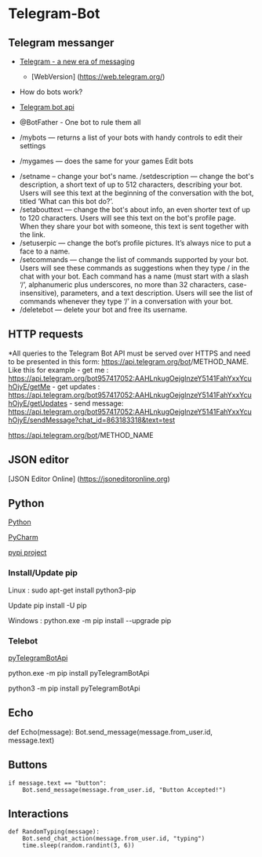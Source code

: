 # Telegram-Bot

## Telegram messanger
* [Telegram - a new era of messaging](https://telegram.org/ "Telegram's official page")
    - [WebVersion] (https://web.telegram.org/)

* How do bots work?

- [Telegram bot api](https://core.telegram.org/bots/api)

* @BotFather - One bot to rule them all


- /mybots — returns a list of your bots with handy controls to edit their settings

- /mygames — does the same for your games
Edit bots

+ /setname – change your bot's name.
/setdescription — change the bot's description, a short text of up to 512 characters, describing your bot. Users will see this text at the beginning of the conversation with the bot, titled ‘What can this bot do?’.
+ /setabouttext — change the bot's about info, an even shorter text of up to 120 characters. Users will see this text on the bot's profile page. When they share your bot with someone, this text is sent together with the link.
+ /setuserpic — change the bot‘s profile pictures. It’s always nice to put a face to a name.
+ /setcommands — change the list of commands supported by your bot. Users will see these commands as suggestions when they type / in the chat with your bot. Each command has a name (must start with a slash ‘/’, alphanumeric plus underscores, no more than 32 characters, case-insensitive), parameters, and a text description. Users will see the list of commands whenever they type ‘/’ in a conversation with your bot.
+ /deletebot — delete your bot and free its username.

## HTTP requests


*All queries to the Telegram Bot API must be served over HTTPS and need to be presented in this form: https://api.telegram.org/bot<token>/METHOD_NAME. Like this for example
    - get me : https://api.telegram.org/bot957417052:AAHLnkugOejglnzeY5141FahYxxYcuhOjyE/getMe
    - get updates : https://api.telegram.org/bot957417052:AAHLnkugOejglnzeY5141FahYxxYcuhOjyE/getUpdates
    - send message: https://api.telegram.org/bot957417052:AAHLnkugOejglnzeY5141FahYxxYcuhOjyE/sendMessage?chat_id=863183318&text=test


https://api.telegram.org/bot<token>/METHOD_NAME

## JSON editor

[JSON Editor Online] (https://jsoneditoronline.org)

## Python

[Python](https://www.python.org/)

[PyCharm](https://www.jetbrains.com/pycharm/)

[pypi project](https://pypi.org/project/pip/)

### Install/Update pip

Linux : sudo apt-get install python3-pip

Update pip install -U pip

﻿Windows : python.exe -m pip install --upgrade pip

### Telebot

[pyTelegramBotApi](https://github.com/eternnoir/pyTelegramBotAPI)

﻿python.exe -m pip install pyTelegramBotApi

python3 -m pip install pyTelegramBotApi


## Echo
def Echo(message):
    Bot.send_message(message.from_user.id, message.text)

## Buttons
    if message.text == "button":
        Bot.send_message(message.from_user.id, "Button Accepted!")

## Interactions
    def RandomTyping(message):
        Bot.send_chat_action(message.from_user.id, "typing")
        time.sleep(random.randint(3, 6))

